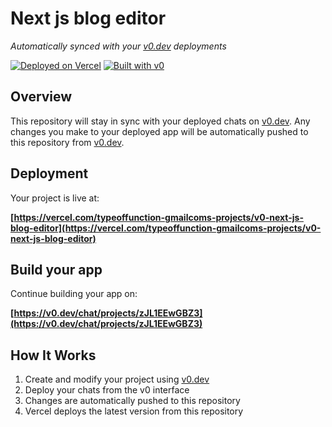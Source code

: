# Next js blog editor

*Automatically synced with your [v0.dev](https://v0.dev) deployments*

[![Deployed on Vercel](https://img.shields.io/badge/Deployed%20on-Vercel-black?style=for-the-badge&logo=vercel)](https://vercel.com/typeoffunction-gmailcoms-projects/v0-next-js-blog-editor)
[![Built with v0](https://img.shields.io/badge/Built%20with-v0.dev-black?style=for-the-badge)](https://v0.dev/chat/projects/zJL1EEwGBZ3)

## Overview

This repository will stay in sync with your deployed chats on [v0.dev](https://v0.dev).
Any changes you make to your deployed app will be automatically pushed to this repository from [v0.dev](https://v0.dev).

## Deployment

Your project is live at:

**[https://vercel.com/typeoffunction-gmailcoms-projects/v0-next-js-blog-editor](https://vercel.com/typeoffunction-gmailcoms-projects/v0-next-js-blog-editor)**

## Build your app

Continue building your app on:

**[https://v0.dev/chat/projects/zJL1EEwGBZ3](https://v0.dev/chat/projects/zJL1EEwGBZ3)**

## How It Works

1. Create and modify your project using [v0.dev](https://v0.dev)
2. Deploy your chats from the v0 interface
3. Changes are automatically pushed to this repository
4. Vercel deploys the latest version from this repository